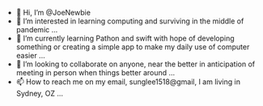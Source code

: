- 👋 Hi, I’m @JoeNewbie
- 👀 I’m interested in learning computing and surviving in the middle of pandemic ...
- 🌱 I’m currently learning Pathon and swift with hope of developing something or creating a simple app to make my daily use of computer easier ...
- 💞️ I’m looking to collaborate on anyone, near the better in anticipation of meeting in person when things better around ...
- 📫 How to reach me on my email, sunglee1518@gmail, I am living in Sydney, OZ ...

<!---
JoeNewbie/JoeNewbie is a ✨ special ✨ repository because its `README.md` (this file) appears on your GitHub profile.
You can click the Preview link to take a look at your changes.
--->
